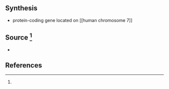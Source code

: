 ## Synthesis
- protein-coding gene located on [[human chromosome 7]]
## Source [^1]
- 
## References
[^1]: 